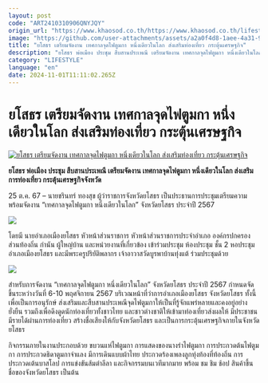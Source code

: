 ```yaml
---
layout: post
code: "ART2410310906QNYJQY"
origin_url: "https://www.khaosod.co.th/https://www.khaosod.co.th/lifestyle/travel/news_9475332"
image: "https://github.com/user-attachments/assets/a2a0f4d8-1aee-4a31-9bd0-ddfbbb964bb9"
title: "ยโสธร เตรียมจัดงาน เทศกาลจุดไฟตูมกา หนึ่งเดียวในโลก ส่งเสริมท่องเที่ยว กระตุ้นเศรษฐกิจ"
description: "ยโสธร พ่อเมือง ประชุม สืบสานประเพณี เตรียมจัดงาน เทศกาลจุดไฟตูมกา หนึ่งเดียวในโลก ส่งเสริมการท่องเที่ยว กระตุ้นเศรษฐกิจจังหวัด "
category: "LIFESTYLE"
language: "en"
date: 2024-11-01T11:11:02.265Z
---
```


# ยโสธร เตรียมจัดงาน เทศกาลจุดไฟตูมกา หนึ่งเดียวในโลก ส่งเสริมท่องเที่ยว กระตุ้นเศรษฐกิจ

[![ยโสธร เตรียมจัดงาน เทศกาลจุดไฟตูมกา หนึ่งเดียวในโลก ส่งเสริมท่องเที่ยว กระตุ้นเศรษฐกิจ](https://www.khaosod.co.th/wpapp/uploads/2024/10/IMG_8427.jpeg "ยโสธร เตรียมจัดงาน เทศกาลจุดไฟตูมกา หนึ่งเดียวในโลก ส่งเสริมท่องเที่ยว กระตุ้นเศรษฐกิจ")](https://www.khaosod.co.th/wpapp/uploads/2024/10/IMG_8427.jpeg)

**ยโสธร พ่อเมือง ประชุม สืบสานประเพณี เตรียมจัดงาน เทศกาลจุดไฟตูมกา หนึ่งเดียวในโลก ส่งเสริมการท่องเที่ยว กระตุ้นเศรษฐกิจจังหวัด**

25 ต.ค. 67 – นายชรินทร์ ทองสุข ผู้ว่าราชการจังหวัดยโสธร เป็นประธานการประชุมเตรียมความพร้อมจัดงาน “เทศกาลจุดไฟตูมกา หนึ่งเดียวในโลก” จังหวัดยโสธร ประจำปี 2567

![](https://www.khaosod.co.th/wpapp/uploads/2024/10/IMG_8429.jpeg)

โดยมี นายอำเภอเมืองยโสธร หัวหน้าส่วนราชการ หัวหน้าส่วนราชการประจำอำเภอ องค์กรปกครองส่วนท้องถิ่น กำนัน ผู้ใหญ่บ้าน และหน่วยงานที่เกี่ยวข้อง เข้าร่วมประชุม ห้องประชุม ชั้น 2 หอประชุมอำเภอเมืองยโสธร และมีพระครูปริยัติพลากร เจ้าอาวาสวัดบูรพาบ้านทุ่งแต้ ร่วมประชุมด้วย

![](https://www.khaosod.co.th/wpapp/uploads/2024/10/IMG_8426.jpeg)

สำหรับการจัดงาน “เทศกาลจุดไฟตูมกา หนึ่งเดียวในโลก” จังหวัดยโสธร ประจำปี 2567 กำหนดจัดขึ้นระหว่างวันที่ 6-10 พฤศจิกายน 2567 บริเวณหน้าที่ว่าการอำเภอเมืองยโสธร จังหวัดยโสธร ทั้งนี้ เพื่อเป็นการอนุรักษ์ ส่งเสริมและสืบสานประเพณีจุดไฟตูมกาให้เป็นที่รู้จักแพร่หลายและคงอยู่อย่างยั่งยืน รวมถึงเพื่อดึงดูดนักท่องเที่ยวทั้งชาวไทย และชาวต่างชาติให้เข้ามาท่องเที่ยวส่งผลให้ มีประชาชนมีรายได้ผ่านการท่องเที่ยว สร้างชื่อเสียงให้กับจังหวัดยโสธร และเป็นการกระตุ้นเศรษฐกิจภายในจังหวัดยโสธร

กิจกรรมภายในงานประกอบด้วย ขบวนแห่ไฟตูมกา การแสดงของนางรำไฟตูมกา การประกวดต้นไฟตูมกา การประกวดธิดาตูมกาจำแลง มีการเดินแบบผ้าไทย ประกวดร้องเพลงลูกทุ่งท้องที่ท้องถิ่น การประกวดเต้นบาสโลป การแข่งขันส้มตำลีลา และกิจกรรมบนเวทีมากมาย พร้อม ชม ชิม ช้อป สินค้าขึ้นชื่อของจังหวัดยโสธร เป็นต้น